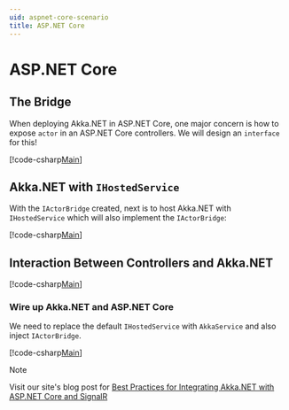```yaml
---
uid: aspnet-core-scenario
title: ASP.NET Core
---
```


# ASP.NET Core

## The Bridge

When deploying Akka.NET in ASP.NET Core, one major concern is how to expose `actor` in an ASP.NET Core controllers. We will design an `interface` for this!

[!code-csharp[Main](../../../src/examples/AspNetCore/Akka.AspNetCore/IActorBridge.cs?name=actor-bridge)]

## Akka.NET with `IHostedService`

With the `IActorBridge` created, next is to host Akka.NET with `IHostedService` which will also implement the `IActorBridge`:

[!code-csharp[Main](../../../src/examples/AspNetCore/Akka.AspNetCore/AkkaService.cs?name=akka-aspnet-core-service)]

## Interaction Between Controllers and Akka.NET

[!code-csharp[Main](../../../src/examples/AspNetCore/Akka.AspNetCore/Controllers/AkkaController.cs?name=akka-aspnet-core-controllers)]

### Wire up Akka.NET and ASP.NET Core

We need to replace the default `IHostedService` with `AkkaService` and also inject `IActorBridge`.

[!code-csharp[Main](../../../src/examples/AspNetCore/Akka.AspNetCore/Program.cs?name=akka-asp-net-program)]

> [!NOTE]
> Visit our site's blog post for [Best Practices for Integrating Akka.NET with ASP.NET Core and SignalR](https://petabridge.com/blog/akkadotnet-aspnetcore)
